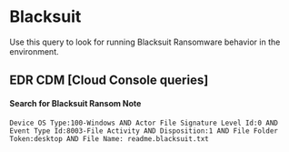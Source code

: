 # Blacksuit

Use this query to look for running Blacksuit Ransomware behavior in the environment.

## EDR CDM [Cloud Console queries]

#### Search for Blacksuit Ransom Note
```
Device OS Type:100-Windows AND Actor File Signature Level Id:0 AND Event Type Id:8003-File Activity AND Disposition:1 AND File Folder Token:desktop AND File Name: readme.blacksuit.txt

```
